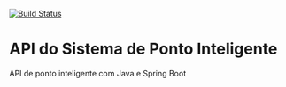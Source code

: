 [![Build Status](https://travis-ci.org/ideividy/ponto-inteligente-api.svg?branch=master)](https://travis-ci.org/ideividy/ponto-inteligente-api)
# API do Sistema de Ponto Inteligente
API de ponto inteligente com Java e Spring Boot
